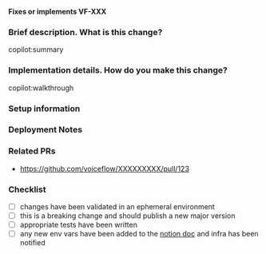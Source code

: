 <!-- You can erase any parts of this template not applicable to your Pull Request. -->

**Fixes or implements VF-XXX**

### Brief description. What is this change?

<!-- Build up some context for your teammates on the changes made here and potential tradeoffs made and/or highlight any topics for discussion -->

copilot:summary

### Implementation details. How do you make this change?

copilot:walkthrough

<!-- Explain the way/approach you follow to make this change more deeply in order to help your teammates to understand much easier this change -->

### Setup information

<!-- Notes regarding local environment. These should note any new configurations, new environment variables, etc. -->

### Deployment Notes

<!-- Notes regarding deployment the contained body of work. These should note any db migrations, etc. -->

### Related PRs

<!-- List related PRs against other branches -->

- https://github.com/voiceflow/XXXXXXXXX/pull/123

### Checklist

- [ ] changes have been validated in an ephemeral environment
- [ ] this is a breaking change and should publish a new major version
- [ ] appropriate tests have been written
- [ ] any new env vars have been added to the [notion doc](https://www.notion.so/voiceflow/Add-Environment-Variables-be1b0136479f45f1adece7995a7adbfb) and infra has been notified
